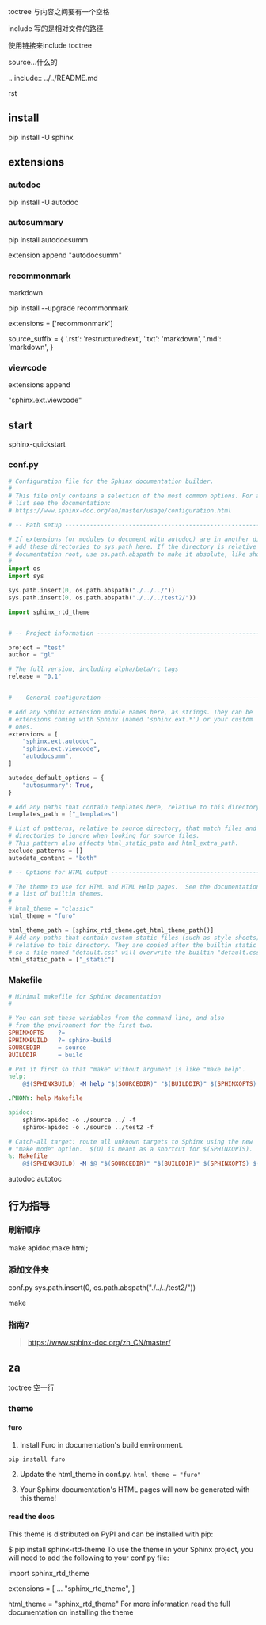 toctree 与内容之间要有一个空格

include 写的是相对文件的路径

使用链接来include toctree


source...什么的

.. include:: ../../README.md

rst

##  install
pip install -U sphinx


## extensions 
###   autodoc
pip install -U autodoc

###   autosummary
pip install autodocsumm

extension append
"autodocsumm"


###   recommonmark
markdown

pip install --upgrade recommonmark

extensions = ['recommonmark']

source_suffix = {
    '.rst': 'restructuredtext',
    '.txt': 'markdown',
    '.md': 'markdown',
}



###   viewcode
extensions append

"sphinx.ext.viewcode"


##  start
sphinx-quickstart

###   conf.py
```py
# Configuration file for the Sphinx documentation builder.
#
# This file only contains a selection of the most common options. For a full
# list see the documentation:
# https://www.sphinx-doc.org/en/master/usage/configuration.html

# -- Path setup --------------------------------------------------------------

# If extensions (or modules to document with autodoc) are in another directory,
# add these directories to sys.path here. If the directory is relative to the
# documentation root, use os.path.abspath to make it absolute, like shown here.
#
import os
import sys

sys.path.insert(0, os.path.abspath("./../../"))
sys.path.insert(0, os.path.abspath("./../../test2/"))

import sphinx_rtd_theme


# -- Project information -----------------------------------------------------

project = "test"
author = "gl"

# The full version, including alpha/beta/rc tags
release = "0.1"


# -- General configuration ---------------------------------------------------

# Add any Sphinx extension module names here, as strings. They can be
# extensions coming with Sphinx (named 'sphinx.ext.*') or your custom
# ones.
extensions = [
    "sphinx.ext.autodoc",
    "sphinx.ext.viewcode",
    "autodocsumm",
]

autodoc_default_options = {
    "autosummary": True,
}

# Add any paths that contain templates here, relative to this directory.
templates_path = ["_templates"]

# List of patterns, relative to source directory, that match files and
# directories to ignore when looking for source files.
# This pattern also affects html_static_path and html_extra_path.
exclude_patterns = []
autodata_content = "both"

# -- Options for HTML output -------------------------------------------------

# The theme to use for HTML and HTML Help pages.  See the documentation for
# a list of builtin themes.
#
# html_theme = "classic"
html_theme = "furo"

html_theme_path = [sphinx_rtd_theme.get_html_theme_path()]
# Add any paths that contain custom static files (such as style sheets) here,
# relative to this directory. They are copied after the builtin static files,
# so a file named "default.css" will overwrite the builtin "default.css".
html_static_path = ["_static"]


```


###   Makefile
```makefile
# Minimal makefile for Sphinx documentation
#

# You can set these variables from the command line, and also
# from the environment for the first two.
SPHINXOPTS    ?=
SPHINXBUILD   ?= sphinx-build
SOURCEDIR     = source
BUILDDIR      = build

# Put it first so that "make" without argument is like "make help".
help:
	@$(SPHINXBUILD) -M help "$(SOURCEDIR)" "$(BUILDDIR)" $(SPHINXOPTS) $(O)

.PHONY: help Makefile

apidoc:
	sphinx-apidoc -o ./source ../ -f
	sphinx-apidoc -o ./source ../test2 -f

# Catch-all target: route all unknown targets to Sphinx using the new
# "make mode" option.  $(O) is meant as a shortcut for $(SPHINXOPTS).
%: Makefile
	@$(SPHINXBUILD) -M $@ "$(SOURCEDIR)" "$(BUILDDIR)" $(SPHINXOPTS) $(O)

```

autodoc
autotoc


## 行为指导
###   刷新顺序
make apidoc;make html;

###  添加文件夹
conf.py
sys.path.insert(0, os.path.abspath("./../../test2/"))


make

###   指南?
> https://www.sphinx-doc.org/zh_CN/master/

## za 
toctree 空一行

###   theme
####    furo
1. Install Furo in documentation's build environment.

`pip install furo`


2. Update the html_theme in conf.py.
`html_theme = "furo"`


3. Your Sphinx documentation's HTML pages will now be generated with this theme! 

####    read the docs
This theme is distributed on PyPI and can be installed with pip:

$ pip install sphinx-rtd-theme
To use the theme in your Sphinx project, you will need to add the following to your conf.py file:

import sphinx_rtd_theme

extensions = [
    ...
    "sphinx_rtd_theme",
]

html_theme = "sphinx_rtd_theme"
For more information read the full documentation on installing the theme